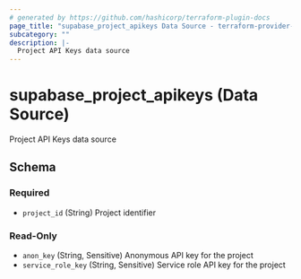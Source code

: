 ```yaml
---
# generated by https://github.com/hashicorp/terraform-plugin-docs
page_title: "supabase_project_apikeys Data Source - terraform-provider-supabase"
subcategory: ""
description: |-
  Project API Keys data source
---
```


# supabase_project_apikeys (Data Source)

Project API Keys data source



<!-- schema generated by tfplugindocs -->
## Schema

### Required

- `project_id` (String) Project identifier

### Read-Only

- `anon_key` (String, Sensitive) Anonymous API key for the project
- `service_role_key` (String, Sensitive) Service role API key for the project
